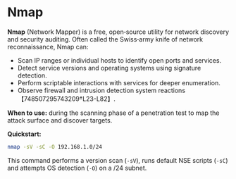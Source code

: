 # Nmap

**Nmap** (Network Mapper) is a free, open‑source utility for network discovery and security auditing.  Often called the Swiss‑army knife of network reconnaissance, Nmap can:

- Scan IP ranges or individual hosts to identify open ports and services.  
- Detect service versions and operating systems using signature detection.  
- Perform scriptable interactions with services for deeper enumeration.  
- Observe firewall and intrusion detection system reactions【748507295743209†L23-L82】.

**When to use:** during the scanning phase of a penetration test to map the attack surface and discover targets.  

**Quickstart:**

```bash
nmap -sV -sC -O 192.168.1.0/24
```

This command performs a version scan (`-sV`), runs default NSE scripts (`-sC`) and attempts OS detection (`-O`) on a /24 subnet.
